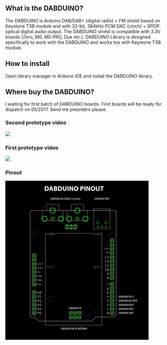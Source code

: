 ## What is the DABDUINO?
The DABDUINO is Arduino DAB/DAB+ (digital radio) + FM shield based on Keystone T3B module and with 32-bit, 384kHz PCM DAC (cinch) + SPDIF optical digital audio output. The DABDUINO shield is compatible with 3.3V boards (Zero, M0, M0 PRO, Due etc.). DABDUINO Library is designed specifically to work with the DABDUINO and works too with Keystone T3B module. 

## How to install
Open library manager in Arduino IDE and install the DABDUINO library.

## Where buy the DABDUINO?
I waiting for first batch of DABDUINO boards. First boards will be ready for dispatch on 05/2017. Send me preorders please.

### Second prototype video
[<img src="https://img.youtube.com/vi/LBgsKTtB7Bs/0.jpg">](https://www.youtube.com/watch?v=LBgsKTtB7Bs)

### First prototype video
[<img src="https://img.youtube.com/vi/Ivv96sOVvz4/0.jpg">](https://www.youtube.com/watch?v=Ivv96sOVvz4)

### Pinout
![DABDUINO PINOUT](doc/dabduino_pinout.png)
